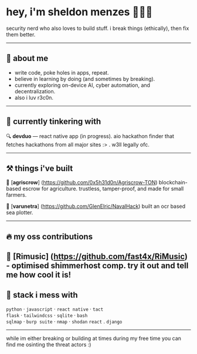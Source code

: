 # hey, i'm sheldon menzes 👩🏻‍💻

security nerd who also loves to build stuff. i break things (ethically), then fix them better.

---

## 🧠 about me

- write code, poke holes in apps, repeat.
- believe in learning by doing (and sometimes by breaking).
- currently exploring on-device AI, cyber automation, and decentralization.
- also i luv r3c0n.
---

## 💎 currently tinkering with

🔍 **devduo** — react native app (in progress). aio hackathon finder that fetches hackathons from all major sites :> . w3ll legally ofc.    

---
## ⚒️ things i've built

🚜 [**agriscrow**] (https://github.com/0x5h31d0n/Agriscrow-TON) blockchain-based escrow for agriculture. trustless, tamper-proof, and made for small farmers.  

🌊 [**varunetra**] (https://github.com/GlenElric/NavalHack) built an ocr based sea plotter.  

---
## 🔥 my oss contributions
🎵 [**Rimusic**] (https://github.com/fast4x/RiMusic) - optimised shimmerhost comp. try it out and tell me how cool it is!
---
## 🔧 stack i mess with

`python` · `javascript` · `react native` · `tact`  
`flask` · `tailwindcss` · `sqlite` · `bash`  
`sqlmap` · `burp suite` · `nmap` · `shodan`
`react` . `django`

---
while im either breaking or building at times during my free time you can find me osinting the threat actors :)
